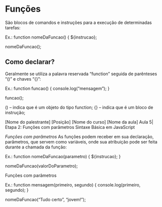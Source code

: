 # Funções

São blocos de comandos e instruções para a execução de
determinadas tarefas:

Ex.: function nomeDaFuncao() {
${instrucao};


nomeDaFuncao();

## Como declarar?

Geralmente se utiliza a palavra reservada “function” seguida de
parênteses “()” e chaves “{}”:

Ex.: function funcao() {
console.log(“mensagem”);
}

funcao();

() – indica que é um objeto do tipo function;
{} – indica que é um bloco de instrução;

[Nome do palestrante]
[Posição]
[Nome do curso]
[Nome da aula]
Aula 5| Etapa 2:
Funções com
parâmetros
Sintaxe Básica em JavaScript

_Funções com parâmetros_
As funções podem receber em sua declaração, parâmetros, que
servem como variáveis, onde sua atribuição pode ser feita durante
a chamada da função:

Ex.: function nomeDaFuncao(parametro) {
${instrucao};
}

nomeDaFuncao(valorDoParametro);

Funções com parâmetros

Ex.: function mensagem(primeiro, segundo) {
console.log(primeiro, segundo);
}

nomeDaFuncao(“Tudo certo”, “jovem!”);